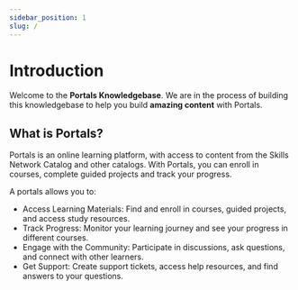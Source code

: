 ```yaml
---
sidebar_position: 1
slug: /
---
```


# Introduction

Welcome to the **Portals Knowledgebase**. We are in the process of building this knowledgebase to help you build **amazing content** with Portals.

## What is Portals?

Portals is an online learning platform, with access to content from the Skills Network Catalog and other catalogs. With Portals, you can enroll in courses, complete guided projects and track your progress.

A portals allows you to:

- Access Learning Materials: Find and enroll in courses, guided projects, and access study resources.
- Track Progress: Monitor your learning journey and see your progress in different courses.
- Engage with the Community: Participate in discussions, ask questions, and connect with other learners.
- Get Support: Create support tickets, access help resources, and find answers to your questions.
